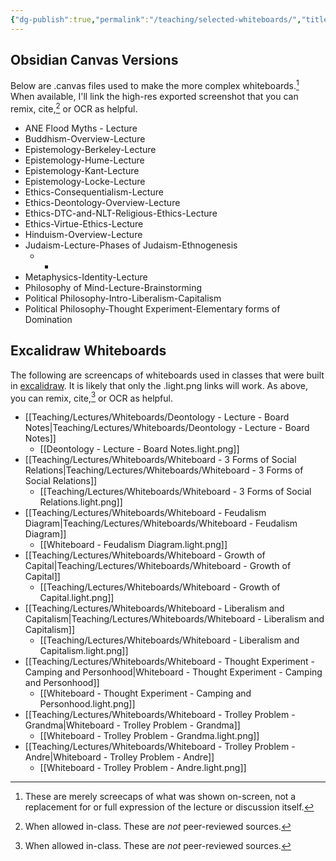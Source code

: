 ```yaml
---
{"dg-publish":true,"permalink":"/teaching/selected-whiteboards/","title":"Obsidian Canvas Versions","tags":["gardenEntry"]}
---
```



## Obsidian Canvas Versions

Below are .canvas files used to make the more complex whiteboards.[^2] When available, I'll link the high-res exported screenshot that you can remix, cite,[^1] or OCR as helpful.

- ANE Flood Myths - Lecture
- Buddhism-Overview-Lecture
- Epistemology-Berkeley-Lecture
- Epistemology-Hume-Lecture
- Epistemology-Kant-Lecture
- Epistemology-Locke-Lecture
- Ethics-Consequentialism-Lecture
- Ethics-Deontology-Overview-Lecture
- Ethics-DTC-and-NLT-Religious-Ethics-Lecture
- Ethics-Virtue-Ethics-Lecture
- Hinduism-Overview-Lecture
- Judaism-Lecture-Phases of Judaism-Ethnogenesis
	- -
- Metaphysics-Identity-Lecture
- Philosophy of Mind-Lecture-Brainstorming
- Political Philosophy-Intro-Liberalism-Capitalism
- Political Philosophy-Thought Experiment-Elementary forms of Domination

## Excalidraw Whiteboards

The following are screencaps of whiteboards used in classes that were built in [excalidraw](http://excalidraw.org). It is likely that only the .light.png links will work. As above, you can remix, cite,[^1] or OCR as helpful.

- [[Teaching/Lectures/Whiteboards/Deontology - Lecture - Board Notes\|Teaching/Lectures/Whiteboards/Deontology - Lecture - Board Notes]]
	- [[Deontology - Lecture - Board Notes.light.png]]
- [[Teaching/Lectures/Whiteboards/Whiteboard - 3 Forms of Social Relations\|Teaching/Lectures/Whiteboards/Whiteboard - 3 Forms of Social Relations]]
	- [[Teaching/Lectures/Whiteboards/Whiteboard - 3 Forms of Social Relations.light.png]]
- [[Teaching/Lectures/Whiteboards/Whiteboard - Feudalism Diagram\|Teaching/Lectures/Whiteboards/Whiteboard - Feudalism Diagram]]
	- [[Whiteboard - Feudalism Diagram.light.png]]
- [[Teaching/Lectures/Whiteboards/Whiteboard - Growth of Capital\|Teaching/Lectures/Whiteboards/Whiteboard - Growth of Capital]]
	- [[Teaching/Lectures/Whiteboards/Whiteboard - Growth of Capital.light.png]]
- [[Teaching/Lectures/Whiteboards/Whiteboard - Liberalism and Capitalism\|Teaching/Lectures/Whiteboards/Whiteboard - Liberalism and Capitalism]]
	- [[Teaching/Lectures/Whiteboards/Whiteboard - Liberalism and Capitalism.light.png]]
- [[Teaching/Lectures/Whiteboards/Whiteboard - Thought Experiment - Camping and Personhood\|Whiteboard - Thought Experiment - Camping and Personhood]]
	- [[Whiteboard - Thought Experiment - Camping and Personhood.light.png]]
- [[Teaching/Lectures/Whiteboards/Whiteboard - Trolley Problem - Grandma\|Whiteboard - Trolley Problem - Grandma]]
	- [[Whiteboard - Trolley Problem - Grandma.light.png]]
- [[Teaching/Lectures/Whiteboards/Whiteboard - Trolley Problem - Andre\|Whiteboard - Trolley Problem - Andre]]
	- [[Whiteboard - Trolley Problem - Andre.light.png]]

[^2]: These are merely screecaps of what was shown on-screen, not a replacement for or full expression of the lecture or discussion itself.

[^1]: When allowed in-class. These are *not* peer-reviewed sources.
